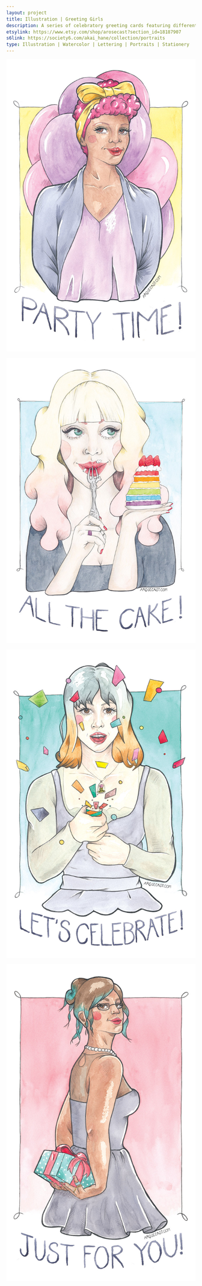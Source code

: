 ```yaml
---
layout: project
title: Illustration | Greeting Girls
description: A series of celebratory greeting cards featuring different lovely women, and a whole host of party accessories, such as balloons, presents, party poppers, confetti and, of course, cake. They are perfect as birthday cards, but also work brilliantly for graduations or just when you want to have a party.
etsylink: https://www.etsy.com/shop/arosecast?section_id=18187907
s6link: https://society6.com/akai_hane/collection/portraits
type: Illustration | Watercolor | Lettering | Portraits | Stationery
---
```


![Illustrated greeting card featuring a woman, Ayo, with balloons behind her back and the text 'Party Time'](/assets/folio/portraits/portrait-illustration-ayo.jpg "Illustrated greeting card featuring a woman, Ayo, with balloons behind her back and the text 'Party Time!'")

![Illustrated greeting card featuring a woman, Dulsia, eating a piece of rainbow cake topped with strawberries and the text 'All the Cake!'](/assets/folio/portraits/portrait-illustration-dulsia.jpg "Illustrated greeting card featuring a woman, Dulsia, eating a piece of rainbow cake topped with strawberries and the text 'All the Cake!'")

![Illustrated greeting card featuring a woman, Kioko, using a party popper and surrounded by confetti and the text 'Let's Celebrate!'](/assets/folio/portraits/portrait-illustration-kioko.jpg "Illustrated greeting card featuring a woman, Kioko, using a party popper and surrounded by confetti and the text 'Let's Celebrate!")

![Illustrated greeting card featuring a woman, Mishka, holded a present, complete with ribbon bow, behind her back and the text 'Just for You!](/assets/folio/portraits/portrait-illustration-mishka.jpg "Illustrated greeting card featuring a woman, Mishka, holded a present, complete with ribbon bow, behind her back and the text 'Just for You!")